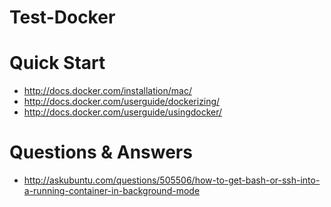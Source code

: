 Test-Docker
===========

Quick Start
===========
* http://docs.docker.com/installation/mac/
* http://docs.docker.com/userguide/dockerizing/
* http://docs.docker.com/userguide/usingdocker/

Questions & Answers
===================
* http://askubuntu.com/questions/505506/how-to-get-bash-or-ssh-into-a-running-container-in-background-mode
